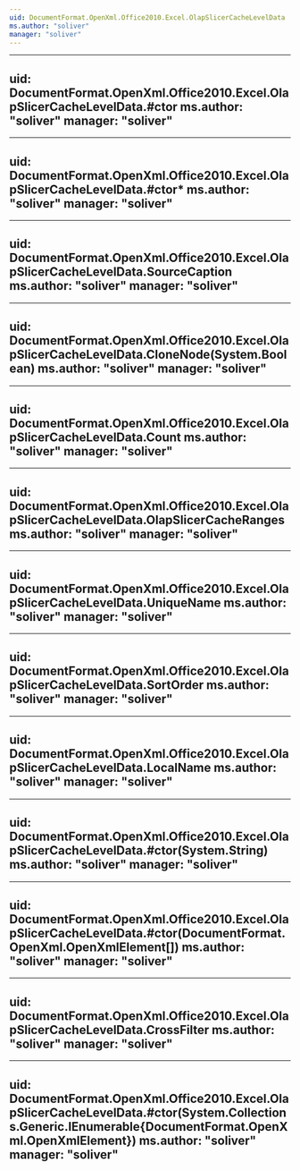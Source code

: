 ```yaml
---
uid: DocumentFormat.OpenXml.Office2010.Excel.OlapSlicerCacheLevelData
ms.author: "soliver"
manager: "soliver"
---
```


---
uid: DocumentFormat.OpenXml.Office2010.Excel.OlapSlicerCacheLevelData.#ctor
ms.author: "soliver"
manager: "soliver"
---

---
uid: DocumentFormat.OpenXml.Office2010.Excel.OlapSlicerCacheLevelData.#ctor*
ms.author: "soliver"
manager: "soliver"
---

---
uid: DocumentFormat.OpenXml.Office2010.Excel.OlapSlicerCacheLevelData.SourceCaption
ms.author: "soliver"
manager: "soliver"
---

---
uid: DocumentFormat.OpenXml.Office2010.Excel.OlapSlicerCacheLevelData.CloneNode(System.Boolean)
ms.author: "soliver"
manager: "soliver"
---

---
uid: DocumentFormat.OpenXml.Office2010.Excel.OlapSlicerCacheLevelData.Count
ms.author: "soliver"
manager: "soliver"
---

---
uid: DocumentFormat.OpenXml.Office2010.Excel.OlapSlicerCacheLevelData.OlapSlicerCacheRanges
ms.author: "soliver"
manager: "soliver"
---

---
uid: DocumentFormat.OpenXml.Office2010.Excel.OlapSlicerCacheLevelData.UniqueName
ms.author: "soliver"
manager: "soliver"
---

---
uid: DocumentFormat.OpenXml.Office2010.Excel.OlapSlicerCacheLevelData.SortOrder
ms.author: "soliver"
manager: "soliver"
---

---
uid: DocumentFormat.OpenXml.Office2010.Excel.OlapSlicerCacheLevelData.LocalName
ms.author: "soliver"
manager: "soliver"
---

---
uid: DocumentFormat.OpenXml.Office2010.Excel.OlapSlicerCacheLevelData.#ctor(System.String)
ms.author: "soliver"
manager: "soliver"
---

---
uid: DocumentFormat.OpenXml.Office2010.Excel.OlapSlicerCacheLevelData.#ctor(DocumentFormat.OpenXml.OpenXmlElement[])
ms.author: "soliver"
manager: "soliver"
---

---
uid: DocumentFormat.OpenXml.Office2010.Excel.OlapSlicerCacheLevelData.CrossFilter
ms.author: "soliver"
manager: "soliver"
---

---
uid: DocumentFormat.OpenXml.Office2010.Excel.OlapSlicerCacheLevelData.#ctor(System.Collections.Generic.IEnumerable{DocumentFormat.OpenXml.OpenXmlElement})
ms.author: "soliver"
manager: "soliver"
---

